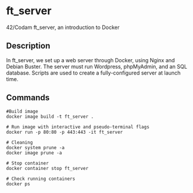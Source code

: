 # ft_server
42/Codam ft_server, an introduction to Docker
## Description
In ft_server, we set up a web server through Docker, using Nginx and Debian Buster. The server must run Wordpress, phpMyAdmin, and an SQL database. Scripts are used to create a fully-configured server at launch time. 
## Commands
```
#Build image
docker image build -t ft_server .

# Run image with interactive and pseudo-terminal flags
docker run -p 80:80 -p 443:443 -it ft_server

# Cleaning
docker system prune -a
docker image prune -a

# Stop container
docker container stop ft_server

# Check running containers
docker ps
